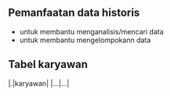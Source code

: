 ## Pemanfaatan data historis
- untuk membantu menganalisis/mencari data
- untuk membantu mengelompokann data

## Tabel karyawan
|.|karyawan|
|...|...|
